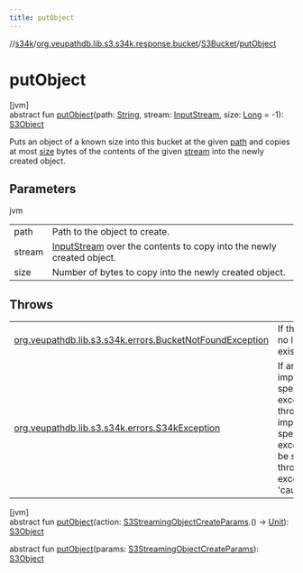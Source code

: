 ```yaml
---
title: putObject
---
```

//[s34k](../../../index.html)/[org.veupathdb.lib.s3.s34k.response.bucket](../index.html)/[S3Bucket](index.html)/[putObject](put-object.html)



# putObject



[jvm]\
abstract fun [putObject](put-object.html)(path: [String](https://kotlinlang.org/api/latest/jvm/stdlib/kotlin/-string/index.html), stream: [InputStream](https://docs.oracle.com/javase/8/docs/api/java/io/InputStream.html), size: [Long](https://kotlinlang.org/api/latest/jvm/stdlib/kotlin/-long/index.html) = -1): [S3Object](../../org.veupathdb.lib.s3.s34k.response.object/-s3-object/index.html)



Puts an object of a known size into this bucket at the given [path](put-object.html) and copies at most [size](put-object.html) bytes of the contents of the given [stream](put-object.html) into the newly created object.



## Parameters


jvm

| | |
|---|---|
| path | Path to the object to create. |
| stream | [InputStream](https://docs.oracle.com/javase/8/docs/api/java/io/InputStream.html) over the contents to copy into the newly created object. |
| size | Number of bytes to copy into the newly created object. |



## Throws


| | |
|---|---|
| [org.veupathdb.lib.s3.s34k.errors.BucketNotFoundException](../../org.veupathdb.lib.s3.s34k.errors/-bucket-not-found-exception/index.html) | If this bucket no longer exists. |
| [org.veupathdb.lib.s3.s34k.errors.S34kException](../../org.veupathdb.lib.s3.s34k.errors/-s34k-exception/index.html) | If an implementation specific exception is thrown. The implementation specific exception will be set to the thrown exception's 'cause' value. |




[jvm]\
abstract fun [putObject](put-object.html)(action: [S3StreamingObjectCreateParams](../../org.veupathdb.lib.s3.s34k.requests.object/-s3-streaming-object-create-params/index.html).() -&gt; [Unit](https://kotlinlang.org/api/latest/jvm/stdlib/kotlin/-unit/index.html)): [S3Object](../../org.veupathdb.lib.s3.s34k.response.object/-s3-object/index.html)

abstract fun [putObject](put-object.html)(params: [S3StreamingObjectCreateParams](../../org.veupathdb.lib.s3.s34k.requests.object/-s3-streaming-object-create-params/index.html)): [S3Object](../../org.veupathdb.lib.s3.s34k.response.object/-s3-object/index.html)




